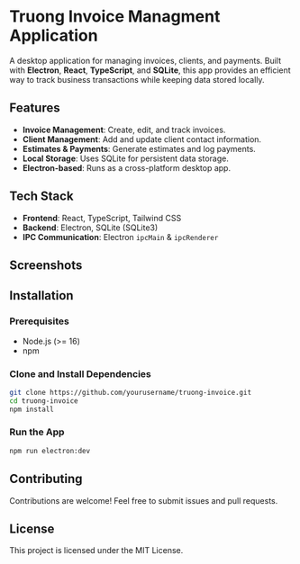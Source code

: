 # Truong Invoice Managment Application

A desktop application for managing invoices, clients, and payments. Built with **Electron**, **React**, **TypeScript**, and **SQLite**, this app provides an efficient way to track business transactions while keeping data stored locally.

## Features
- **Invoice Management**: Create, edit, and track invoices.
- **Client Management**: Add and update client contact information.
- **Estimates & Payments**: Generate estimates and log payments.
- **Local Storage**: Uses SQLite for persistent data storage.
- **Electron-based**: Runs as a cross-platform desktop app.

## Tech Stack
- **Frontend**: React, TypeScript, Tailwind CSS
- **Backend**: Electron, SQLite (SQLite3)
- **IPC Communication**: Electron `ipcMain` & `ipcRenderer`

## Screenshots


## Installation
### **Prerequisites**
- Node.js (>= 16)
- npm

### **Clone and Install Dependencies**
```bash
git clone https://github.com/yourusername/truong-invoice.git
cd truong-invoice
npm install
```
### Run the App
```bash
npm run electron:dev
```

## Contributing

Contributions are welcome! Feel free to submit issues and pull requests.

## License

This project is licensed under the MIT License.
